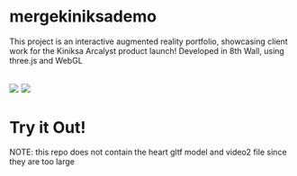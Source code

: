 # mergekiniksademo

This project is an interactive augmented reality portfolio, showcasing client work for the Kiniksa Arcalyst product launch!
Developed in 8th Wall, using three.js and WebGL

![](https://media.giphy.com/media/Efgwz3mIchtdoChNuD/giphy.gif) ![](https://media.giphy.com/media/hf5oWA65MjIRjZ1eRZ/giphy.gif)
![]()
---

# Try it Out!

NOTE: this repo does not contain the heart gltf model and video2 file since they are too large
